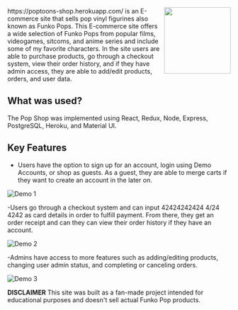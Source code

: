 <img align="right" src="https://github.com/Tandid/poptoons-shop/blob/main/client/public/images/logo.png" width=150px>
https://poptoons-shop.herokuapp.com/ is an E-commerce site that sells pop vinyl figurines also known as Funko Pops. This E-commerce site offers a wide selection of Funko Pops from popular films, videogames, sitcoms, and anime series and include some of my favorite characters. In the site users are able to purchase products, go through a checkout system, view their order history, and if they have admin access, they are able to add/edit products, orders, and user data.

<br/>

## What was used?

The Pop Shop was implemented using React, Redux, Node, Express, PostgreSQL, Heroku, and Material UI.

## Key Features

- Users have the option to sign up for an account, login using Demo Accounts, or shop as guests. As a guest, they are able to merge carts if they want to create an account in the later on.


![Demo 1](https://github.com/Tandid/poptoons-shop/blob/main/client/public/images/poptoons1.gif)


-Users go through a checkout system and can input 42424242424 4/24 4242 as card details in order to fulfill payment. From there, they get an order receipt and can they can view their order history if they have an account.


![Demo 2](https://github.com/Tandid/poptoons-shop/blob/main/client/public/images/poptoons2.gif)


-Admins have access to more features such as adding/editing products, changing user admin status, and completing or canceling orders.


![Demo 3](https://github.com/Tandid/poptoons-shop/blob/main/client/public/images/poptoons3.gif)



**DISCLAIMER** This site was built as a fan-made project intended for educational purposes and doesn't sell actual Funko Pop products.
